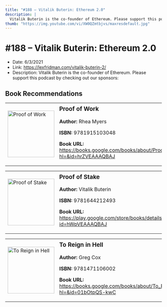 ```yaml
---
title: "#188 – Vitalik Buterin: Ethereum 2.0"
description: |
  Vitalik Buterin is the co-founder of Ethereum. Please support this podcast by checking out our sponsors:"
thumb: "https://img.youtube.com/vi/XW0QZmtbjvs/maxresdefault.jpg"
---
```


# #188 – Vitalik Buterin: Ethereum 2.0

  - Date: 6/3/2021
  - Link: https://lexfridman.com/vitalik-buterin-2/
  - Description: Vitalik Buterin is the co-founder of Ethereum. Please support this podcast by checking out our sponsors:

## Book Recommendations

<table style="border: none;"><tr style="border: none;"><td style="border: none;"><img src="https://books.google.com/books/content?id=hrZVEAAAQBAJ&printsec=frontcover&img=1&zoom=1&edge=curl&source=gbs_api" alt="Proof of Work" width="150" style="vertical-align: top;"></td><td style="border: none; vertical-align: top;"><h3 style='margin-top: 5'>Proof of Work</h3><p><strong>Author:</strong> Rhea Myers</p><p><strong>ISBN:</strong> 9781915103048</p><p><strong>Book URL:</strong> <a href="https://books.google.com/books/about/Proof_of_Work.html?hl=&id=hrZVEAAAQBAJ">https://books.google.com/books/about/Proof_of_Work.html?hl=&id=hrZVEAAAQBAJ</a></p></td></tr></table>
<table style="border: none;"><tr style="border: none;"><td style="border: none;"><img src="https://books.google.com/books/content?id=hWpVEAAAQBAJ&printsec=frontcover&img=1&zoom=1&edge=curl&source=gbs_api" alt="Proof of Stake" width="150" style="vertical-align: top;"></td><td style="border: none; vertical-align: top;"><h3 style='margin-top: 5'>Proof of Stake</h3><p><strong>Author:</strong> Vitalik Buterin</p><p><strong>ISBN:</strong> 9781644212493</p><p><strong>Book URL:</strong> <a href="https://play.google.com/store/books/details?id=hWpVEAAAQBAJ">https://play.google.com/store/books/details?id=hWpVEAAAQBAJ</a></p></td></tr></table>
<table style="border: none;"><tr style="border: none;"><td style="border: none;"><img src="https://books.google.com/books/content?id=01bOtpQS-kwC&printsec=frontcover&img=1&zoom=1&edge=curl&source=gbs_api" alt="To Reign in Hell" width="150" style="vertical-align: top;"></td><td style="border: none; vertical-align: top;"><h3 style='margin-top: 5'>To Reign in Hell</h3><p><strong>Author:</strong> Greg Cox</p><p><strong>ISBN:</strong> 9781471106002</p><p><strong>Book URL:</strong> <a href="https://books.google.com/books/about/To_Reign_in_Hell.html?hl=&id=01bOtpQS-kwC">https://books.google.com/books/about/To_Reign_in_Hell.html?hl=&id=01bOtpQS-kwC</a></p></td></tr></table>

